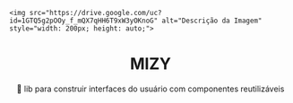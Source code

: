 
    <img src="https://drive.google.com/uc?id=1GTQ5g2pOOy_f_mQX7qHH6T9xW3yOKnoG" alt="Descrição da Imagem" style="width: 200px; height: auto;">


<h1 align="center"> MIZY</h1>
<p align="center">🚀 lib para construir interfaces do usuário com componentes reutilizáveis</p>